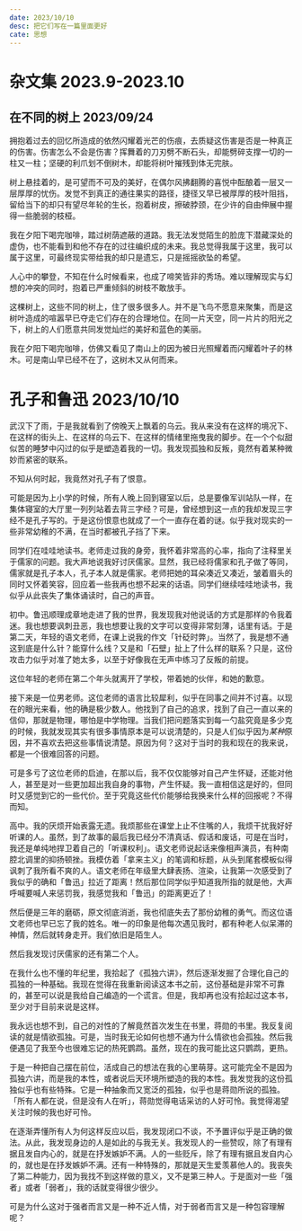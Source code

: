 ```yaml
---
date: 2023/10/10
desc: 把它们写在一篇里面更好
cate: 思想
---
```

# 杂文集 2023.9-2023.10

## 在不同的树上 2023/09/24

拥抱着过去的回忆所造成的依然闪耀着光芒的伤痕，去质疑这伤害是否是一种真正的伤害。伤害怎么不会是伤害？挥舞着的刀刃劈不断石头，却能劈碎支撑一切的一柱又一柱；坚硬的利爪划不倒树木，却能将树叶摧残到体无完肤。

树上悬挂着的，是可望而不可及的美好，在偶尔风拂翻腾的喜悦中酝酿着一层又一层厚厚的忧伤。发觉不到真正的通往果实的路径，捷径又早已被厚厚的枝叶阻挡，留给当下的却只有望尽年轮的生长，抱着树皮，擦破脖颈，在少许的自由伸展中握得一些脆弱的枝桠。

我在夕阳下喝完咖啡，踏过树荫遮蔽的道路。我无法发觉陌生的脸庞下潜藏深处的虚伪，也不能看到和他不存在的过往编织成的未来。我总觉得我属于这里，我可以属于这里，可最终现实带给我的却只是遗忘，只是摇摇欲坠的希望。

人心中的攀登，不知在什么时候看来，也成了啼笑皆非的秀场。难以理解现实与幻想的冲突的同时，抱着已严重倾斜的树枝不敢放手。

这棵树上，这些不同的树上，住了很多很多人。并不是飞鸟不愿意来聚集，而是这树叶造成的喧嚣早已夺走它们存在的合理地位。在同一片天空，同一片片的阳光之下，树上的人们愿意共同发觉灿烂的美好和蓝色的美丽。

我在夕阳下喝完咖啡，仿佛又看见了南山上的因为被日光照耀着而闪耀着叶子的林木。可是南山早已经不在了，这树木又从何而来。

# 孔子和鲁迅 2023/10/10

武汉下了雨，于是我就看到了傍晚天上飘着的乌云。我从来没有在这样的境况下、在这样的街头上、在这样的乌云下、在这样的情绪里拖曳我的脚步。在一个个似甜似苦的睡梦中闪过的似乎是塑造着我的一切。我发现孤独和反叛，竟然有着某种微妙而紧密的联系。

不知从何时起，我竟然对孔子有了恨意。

可能是因为上小学的时候，所有人晚上回到寝室以后，总是要像军训站队一样，在集体寝室的大厅里一列列站着去背三字经？可是，曾经想到这一点的我却发现三字经不是孔子写的。于是这份恨意也就成了一个一直存在着的谜。似乎我对现实的一些非常幼稚的不满，在当时都被孔子挡了下来。

同学们在哇哇地读书。老师走过我的身旁，我怀着非常高的心率，指向了注释里关于儒家的问题。我大声地说我好讨厌儒家。显然，我已经将儒家和孔子做了等同，儒家就是孔子本人，孔子本人就是儒家。老师把她的耳朵凑近又凑近，皱着眉头的同时又怀着笑容，回应着一些我再也想不起来的话语。同学们继续哇哇地读书，我似乎从此丧失了集体诵读时，自己的声音。

初中。鲁迅顺理成章地走进了我的世界，我发现我对他说话的方式是那样的令我着迷。我也想要讽刺丑恶，我也想要让我的文字可以变得非常刻薄，话里有话。于是第二天，年轻的语文老师，在课上说我的作文「针砭时弊」。当然了，我是想不通这到底是什么针？能穿什么线？又是和「石壁」扯上了什么样的联系？只是，这份攻击力似乎对准了她太多，以至于好像我在无声中练习了反叛的前提。

这位年轻的老师在第二个年头就离开了学校，带着她的伙伴，和她的歉意。

接下来是一位男老师。这位老师的语言比较犀利，似乎在同事之间并不讨喜。以现在的眼光来看，他的确是极少数人。他找到了自己的追求，找到了自己一直以来的信仰，那就是物理，哪怕是中学物理。当我们把问题落实到每一勺盐究竟是多少克的时候，我就发现其实有很多事情原本是可以说清楚的，只是人们似乎因为*某种*原因，并不喜欢去把这些事情说清楚。原因为何？这对于当时的我和现在的我来说，都是一个很难回答的问题。

可是多亏了这位老师的启迪，在那以后，我不仅仅能够对自己产生怀疑，还能对他人，甚至是对一些更加超出我自身的事物，产生怀疑。我一直相信这是好的，但同时又感觉到它的一些代价。至于究竟这些代价能够给我换来什么样的回报呢？不得而知。

高中。我的厌烦开始表露无遗。我烦那些在课堂上止不住嘴的人，我烦干扰我好好听课的人。虽然，到了故事的最后我已经分不清真话、假话和废话，可是在当时，我还是单纯地捍卫着自己的「听课权利」。语文老师说起话来像相声演员，有种南腔北调里的抑扬顿挫。我模仿着「拿来主义」的笔调和标题，从头到尾套模板似得讽刺了我所看不爽的人。语文老师在年级里大肆表扬、渲染，让我第一次感受到了我似乎的确和「鲁迅」拉近了距离！然后那位同学似乎知道我所指的就是他，大声呼喊要喊人来惩罚我，我感觉我和「鲁迅」的距离更近了！

然后便是三年的磨砺，原文彻底消逝，我也彻底失去了那份幼稚的勇气。而这位语文老师也早已忘了我的姓名。唯一的印象是他每次遇见我时，都有种老人似呆滞的神情，然后就转身走开。我们依旧是陌生人。

然后我发现讨厌儒家的还有第二个人。

在我什么也不懂的年纪里，我拾起了《孤独六讲》，然后逐渐发掘了合理化自己的孤独的一种基础。我现在觉得在我重新阅读这本书之前，这份基础是非常不可靠的，甚至可以说是我给自己编造的一个谎言。但是，我却再也没有拾起过这本书，至少对于目前来说是这样。

我永远也想不到，自己的对性的了解竟然首次发生在书里，蒋勋的书里。我反复阅读的就是情欲孤独。可是，当时我无论如何也想不通为什么情欲也会孤独。然后我便遇见了我至今也很难忘记的热死鹦鹉。虽然，现在的我可能比这只鹦鹉，更热。

于是一种把自己摆在前位，活成自己的想法在我的心里萌芽。这可能完全不是因为孤独六讲，而是我的本性，或者说后天环境所塑造的我的本性。我发觉我的这份孤独似乎也有些特殊。它是一种抽象而又宽泛的孤独，似乎也是蒋勋所说的孤独。「所有人都在说，但是没有人在听」，蒋勋觉得电话采访的人好可怜。我觉得渴望关注时候的我也好可怜。

在逐渐弄懂所有人为何这样反应以后，我发现闭口不谈，不予置评似乎是正确的做法。从此，我发现身边的人是如此的与我无关。我发现人的一些赞叹，除了有理有据且发自内心的，就是在抒发嫉妒不满。人的一些贬斥，除了有理有据且发自内心的，就也是在抒发嫉妒不满。还有一种特殊的，那就是天生爱羡慕他人的。我丧失了第二种能力，因为我找不到这样做的意义，又不是第三种人。于是面对一些「强者」或者「弱者」，我的话就变得很少很少。

可是为什么这对于强者而言又是一种不近人情，对于弱者而言又是一种包容理解呢？


